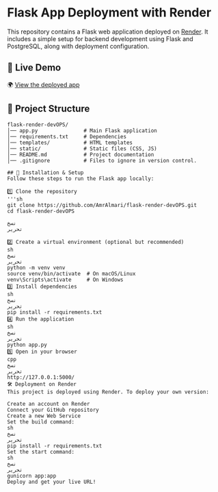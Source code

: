 # Flask App Deployment with Render

This repository contains a Flask web application deployed on [Render](https://render.com/). It includes a simple setup for backend development using Flask and PostgreSQL, along with deployment configuration.

## 🔗 Live Demo
🌍 [View the deployed app](https://flask-render-devops-1.onrender.com/)

## 📂 Project Structure
```plaintext
flask-render-devOPS/
│── app.py               # Main Flask application
│── requirements.txt     # Dependencies
│── templates/           # HTML templates
│── static/              # Static files (CSS, JS)
│── README.md            # Project documentation
│── .gitignore           # Files to ignore in version control.

## 🚀 Installation & Setup
Follow these steps to run the Flask app locally:

1️⃣ Clone the repository
'''sh
git clone https://github.com/AmrAlmari/flask-render-devOPS.git
cd flask-render-devOPS

نسخ
تحرير

2️⃣ Create a virtual environment (optional but recommended)
sh
نسخ
تحرير
python -m venv venv
source venv/bin/activate  # On macOS/Linux
venv\Scripts\activate     # On Windows
3️⃣ Install dependencies
sh
نسخ
تحرير
pip install -r requirements.txt
4️⃣ Run the application
sh
نسخ
تحرير
python app.py
5️⃣ Open in your browser
cpp
نسخ
تحرير
http://127.0.0.1:5000/
🛠 Deployment on Render
This project is deployed using Render. To deploy your own version:

Create an account on Render
Connect your GitHub repository
Create a new Web Service
Set the build command:
sh
نسخ
تحرير
pip install -r requirements.txt
Set the start command:
sh
نسخ
تحرير
gunicorn app:app
Deploy and get your live URL!

